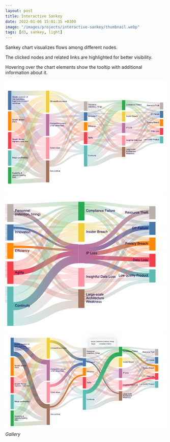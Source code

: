 ```yaml
---
layout: post
title: Interactive Sankey
date: 2022-01-06 15:01:35 +0300
image: "/images/projects/interactive-sankey/thumbnail.webp"
tags: [d3, sankey, light]
---
```


Sankey chart visualizes flows among different nodes.

The clicked nodes and related links are highlighted for better visibility.

Hovering over the chart elements show the tooltip with additional information about it.

<div class="gallery-box">
  <div class="gallery">
    <img src="/images/projects/interactive-sankey/1.png">       
    <img src="/images/projects/interactive-sankey/2.png">       
    <img src="/images/projects/interactive-sankey/3.png">

  </div>
  <em>Gallery</em>
</div>
